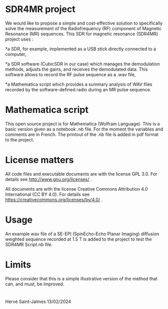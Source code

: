 # SDR4MR project
We would like to propose a simple and cost-effective solution to specifically solve the measurement of the Radiofrequency  (RF) component of Magnetic Resonance (MR) sequences. This  SDR for magnetic resonance (SDR4MR) project uses :

*a SDR, for example, implemented as a USB stick directly connected to a computer,

*a SDR software (CubicSDR in our case) which manages the demodulation methods, adjusts the gains, and receives the demodulated data. This software allows to record the RF pulse sequence as a .wav file,

*a Mathematica script which provides a summary analysis of WAV files recorded by the software-defined radio during an MR pulse sequence. 
# Mathematica script
This open source project is for Mathematica (Wolfram Language). This is a basic version given as a notebook .nb file. For the moment the variables and comments are in French. The printout of the .nb file is added in pdf format to the project.
# License matters
All code files and executable documents are with the license GPL 3.0. For details see http://www.gnu.org/licenses/ .

All documents are with the license Creative Commons Attribution 4.0 International (CC BY 4.0). For details see https://creativecommons.org/licenses/by/4.0/ .
# Usage
An example wav file of a SE-EPI (SpinEcho-Echo Planar Imaging) diffusion weighted sequence recorded at 1.5 T is added to the project to test the SDR4MR Script.nb file.
# Limits
Please consider that this is a simple illustrative version of the method that can, and must, be improved.
# 
Hervé Saint-Jalmes 13/02/2024
